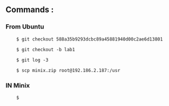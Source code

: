## Commands : 

### From Ubuntu

```
    $ git checkout 588a35b9293dcbc89a45881940d00c2ae6d13801

    $ git checkout -b lab1

    $ git log -3
  
    $ scp minix.zip root@192.186.2.187:/usr

```

### IN Minix

```
    $
```